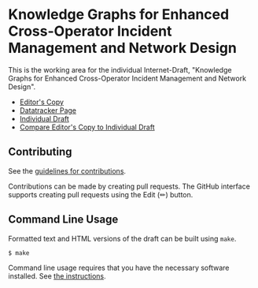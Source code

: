 # Knowledge Graphs for Enhanced Cross-Operator Incident Management and Network Design

This is the working area for the individual Internet-Draft, "Knowledge Graphs for Enhanced Cross-Operator Incident Management and Network Design".

* [Editor's Copy](https://GenEars.github.io/draft-tailhardat-nmop-incident-management-noria/#go.draft-tailhardat-nmop-incident-management-noria.html)
* [Datatracker Page](https://datatracker.ietf.org/doc/draft-tailhardat-nmop-incident-management-noria)
* [Individual Draft](https://datatracker.ietf.org/doc/html/draft-tailhardat-nmop-incident-management-noria)
* [Compare Editor's Copy to Individual Draft](https://GenEars.github.io/draft-tailhardat-nmop-incident-management-noria/#go.draft-tailhardat-nmop-incident-management-noria.diff)


## Contributing

See the
[guidelines for contributions](https://github.com/GenEars/draft-tailhardat-nmop-incident-management-noria/blob/main/CONTRIBUTING.md).

Contributions can be made by creating pull requests.
The GitHub interface supports creating pull requests using the Edit (✏) button.


## Command Line Usage

Formatted text and HTML versions of the draft can be built using `make`.

```sh
$ make
```

Command line usage requires that you have the necessary software installed.  See
[the instructions](https://github.com/martinthomson/i-d-template/blob/main/doc/SETUP.md).

